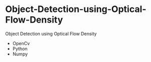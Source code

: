 # Object-Detection-using-Optical-Flow-Density
Object Detection using Optical Flow Density

- OpenCv
- Python 
- Numpy
